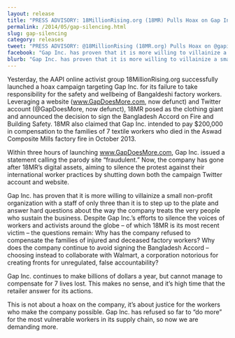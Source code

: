 ```yaml
---
layout: release
title: "PRESS ADVISORY: 18MillionRising.org (18MR) Pulls Hoax on Gap Inc., Corporation Responds by Shutting Down www.gapdoesmore.com"
permalink: /2014/05/gap-silencing.html
slug: gap-silencing
category: releases
tweet: "PRESS ADVISORY: @18MillionRising (18MR.org) Pulls Hoax on @gapinc, Corporation Responds by Shutting Down www.gapdoesmore.com"
facebook: "Gap Inc. has proven that it is more willing to villainize a small non-profit organization with a staff of only three than it is to step up to the plate and answer hard questions about the way the company treats the very people who sustain the business."
blurb: "Gap Inc. has proven that it is more willing to villainize a small non-profit organization with a staff of only three than it is to step up to the plate and answer hard questions about the way the company treats the very people who sustain the business. Despite Gap Inc.’s efforts to silence the voices of workers and activists around the globe – of which 18MR is its most recent victim – the questions remain: Why has the company refused to compensate the families of injured and deceased factory workers? Why does the company continue to avoid signing the Bangladesh Accord – choosing instead to collaborate with Walmart, a corporation notorious for creating fronts for unregulated, false accountability?"
---
```


Yesterday, the AAPI online activist group 18MillionRising.org successfully launched a hoax campaign targeting Gap Inc. for its failure to take responsibility for the safety and wellbeing of Bangaldeshi factory workers. Leveraging a website (www.GapDoesMore.com, now defunct) and Twitter account (@GapDoesMore, now defunct), 18MR posed as the clothing giant and announced the decision to sign the Bangladesh Accord on Fire and Building Safety. 18MR also claimed that Gap Inc. intended to pay $200,000 in compensation to the families of 7 textile workers who died in the Aswad Composite Mills factory fire in October 2013.
 
Within three hours of launching www.GapDoesMore.com, Gap Inc. issued a statement calling the parody site “fraudulent.” Now, the company has gone after 18MR’s digital assets, aiming to silence the protest against their international worker practices by shutting down both the campaign Twitter account and website.
 
Gap Inc. has proven that it is more willing to villainize a small non-profit organization with a staff of only three than it is to step up to the plate and answer hard questions about the way the company treats the very people who sustain the business. Despite Gap Inc.’s efforts to silence the voices of workers and activists around the globe – of which 18MR is its most recent victim – the questions remain: Why has the company refused to compensate the families of injured and deceased factory workers? Why does the company continue to avoid signing the Bangladesh Accord – choosing instead to collaborate with Walmart, a corporation notorious for creating fronts for unregulated, false accountability?
 
Gap Inc. continues to make billions of dollars a year, but cannot manage to compensate for 7 lives lost. This makes no sense, and it’s high time that the retailer answer for its actions.
 
This is not about a hoax on the company, it’s about justice for the workers who make the company possible. Gap Inc. has refused so far to “do more” for the most vulnerable workers in its supply chain, so now we are demanding more.